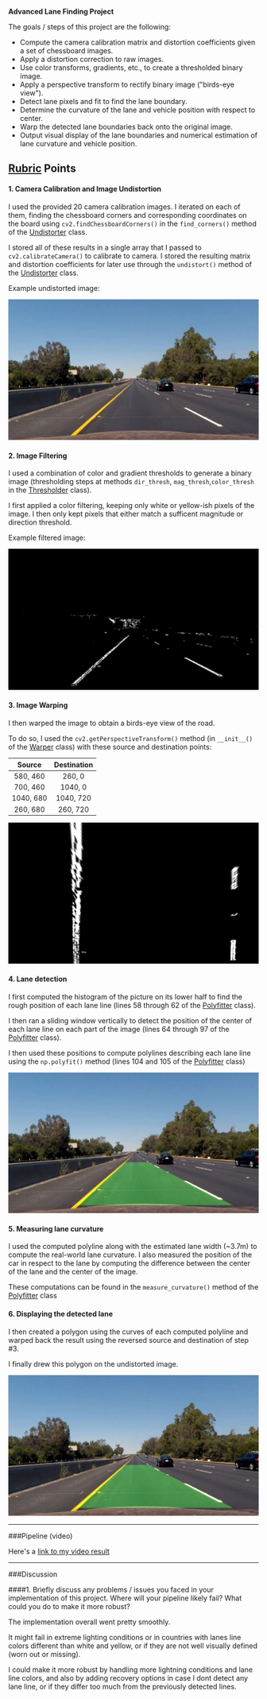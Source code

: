 **Advanced Lane Finding Project**

The goals / steps of this project are the following:

* Compute the camera calibration matrix and distortion coefficients given a set of chessboard images.
* Apply a distortion correction to raw images.
* Use color transforms, gradients, etc., to create a thresholded binary image.
* Apply a perspective transform to rectify binary image ("birds-eye view").
* Detect lane pixels and fit to find the lane boundary.
* Determine the curvature of the lane and vehicle position with respect to center.
* Warp the detected lane boundaries back onto the original image.
* Output visual display of the lane boundaries and numerical estimation of lane curvature and vehicle position.

[//]: # (Image References)

[image1]: ./output_images/undistorted.jpg "Undistorted"
[image2]: ./output_images/thresholded.jpg "Thresholded"
[image3]: ./output_images/warped.jpg "Warped"
[image4]: ./output_images/final.jpg "Final"

## [Rubric](https://review.udacity.com/#!/rubrics/571/view) Points

#### 1. Camera Calibration and Image Undistortion

I used the provided 20 camera calibration images. I iterated on each of them, finding the chessboard corners and corresponding coordinates on the board using `cv2.findChessboardCorners()` in the `find_corners()` method of the [Undistorter](undistorter.py) class.

I stored all of these results in a single array that I passed to `cv2.calibrateCamera()` to calibrate to camera. I stored the resulting matrix and distortion coefficients for later use through the `undistort()` method of the [Undistorter](undistorter.py) class.

Example undistorted image:

![alt text][image1]

#### 2. Image Filtering

I used a combination of color and gradient thresholds to generate a binary image (thresholding steps at methods `dir_thresh`, `mag_thresh`,`color_thresh` in the [Thresholder](thresholder.py) class).

I first applied a color filtering, keeping only white or yellow-ish pixels of the image. I then only kept pixels that either match a sufficent magnitude or direction threshold.

Example filtered image:

![alt text][image2]

#### 3. Image Warping

I then warped the image to obtain a birds-eye view of the road.

To do so, I used the `cv2.getPerspectiveTransform()` method (in `__init__()` of the [Warper](warper.py) class) with these source and destination points:

| Source        | Destination   |
|:-------------:|:-------------:|
| 580, 460      | 260, 0        |
| 700, 460      | 1040, 0       |
| 1040, 680     | 1040, 720     |
| 260, 680      | 260, 720      |


![alt text][image3]

#### 4. Lane detection

I first computed the histogram of the picture on its lower half to find the rough position of each lane line (lines 58 through 62 of the [Polyfitter](polyfitter.py) class).

I then ran a sliding window vertically to detect the position of the center of each lane line on each part of the image (lines 64 through 97 of the [Polyfitter](polyfitter.py) class).

I then used these positions to compute polylines describing each lane line using the `np.polyfit()` method (lines 104 and 105 of the [Polyfitter](polyfitter.py) class)

![alt text][image4]

#### 5. Measuring lane curvature

I used the computed polyline along with the estimated lane width (~3.7m) to compute the real-world lane curvature.
I also measured the position of the car in respect to the lane by computing the difference between the center of the lane and the center of the image.

These computations can be found in the `measure_curvature()` method of the [Polyfitter](polyfitter.py) class

#### 6. Displaying the detected lane

I then created a polygon using the curves of each computed polyline and warped back the result using the reversed source and destination of step #3.

I finally drew this polygon on the undistorted image.

![alt text][image4]

---

###Pipeline (video)

Here's a [link to my video result](./project_video_done.mp4)

---

###Discussion

####1. Briefly discuss any problems / issues you faced in your implementation of this project.  Where will your pipeline likely fail?  What could you do to make it more robust?

The implementation overall went pretty smoothly.

It might fail in extreme lighting conditions or in countries with lanes line colors different than white and yellow, or if they are not well visually defined (worn out or missing).

I could make it more robust by handling more lightning conditions and lane line colors, and also by adding recovery options in case I dont detect any lane line, or if they differ too much from the previously detected lines.
